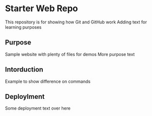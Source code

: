 # Starter Web Repo

This repository is for showing how Git and GitHub work
Adding text for learning purposes

## Purpose

Sample website with plenty of files for demos
More purpose text

## Intorduction

Example to show difference on commands

## Deploylment

Some deployment text over here